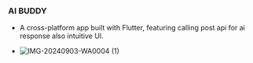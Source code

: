 ### AI BUDDY

- A cross-platform app built with Flutter, featuring calling post api for ai response  also  intuitive UI.

- ![IMG-20240903-WA0004 (1)](https://github.com/user-attachments/assets/91be8d49-6ed3-4a83-8522-f7beae6cb3f5)
